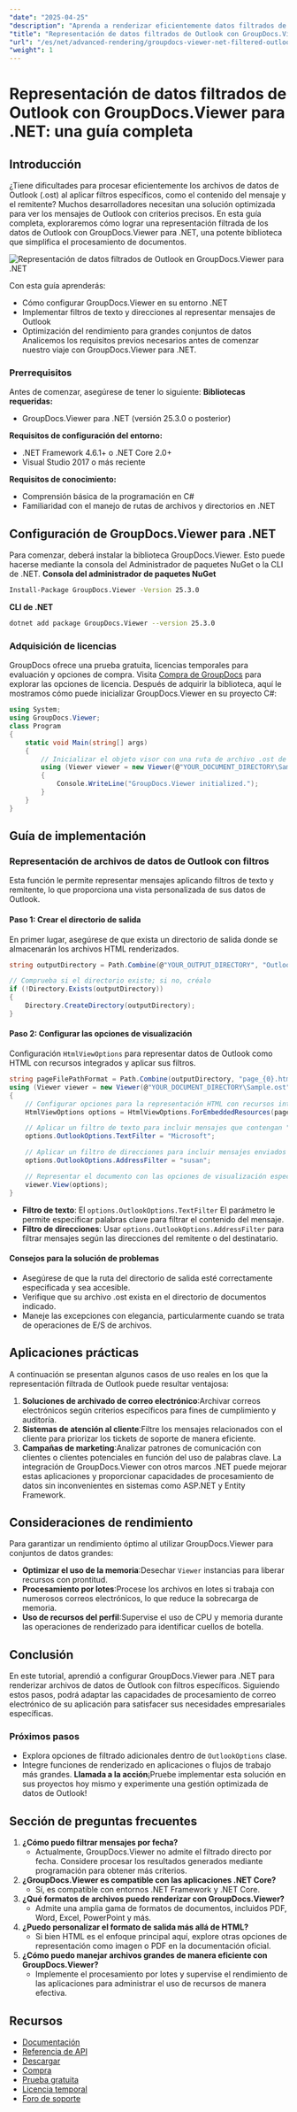 ```yaml
---
"date": "2025-04-25"
"description": "Aprenda a renderizar eficientemente datos filtrados de Outlook con GroupDocs.Viewer para .NET. Esta guía abarca las técnicas de configuración, implementación y optimización."
"title": "Representación de datos filtrados de Outlook con GroupDocs.Viewer para .NET&#58; una guía completa"
"url": "/es/net/advanced-rendering/groupdocs-viewer-net-filtered-outlook-rendering-tutorial/"
"weight": 1
---
```


# Representación de datos filtrados de Outlook con GroupDocs.Viewer para .NET: una guía completa
## Introducción
¿Tiene dificultades para procesar eficientemente los archivos de datos de Outlook (.ost) al aplicar filtros específicos, como el contenido del mensaje y el remitente? Muchos desarrolladores necesitan una solución optimizada para ver los mensajes de Outlook con criterios precisos. En esta guía completa, exploraremos cómo lograr una representación filtrada de los datos de Outlook con GroupDocs.Viewer para .NET, una potente biblioteca que simplifica el procesamiento de documentos.

![Representación de datos filtrados de Outlook en GroupDocs.Viewer para .NET](/viewer/advanced-rendering/filtered-outlook-data-rendering-img.png)

Con esta guía aprenderás:
- Cómo configurar GroupDocs.Viewer en su entorno .NET
- Implementar filtros de texto y direcciones al representar mensajes de Outlook
- Optimización del rendimiento para grandes conjuntos de datos
Analicemos los requisitos previos necesarios antes de comenzar nuestro viaje con GroupDocs.Viewer para .NET.
### Prerrequisitos
Antes de comenzar, asegúrese de tener lo siguiente:
**Bibliotecas requeridas:**
- GroupDocs.Viewer para .NET (versión 25.3.0 o posterior)

**Requisitos de configuración del entorno:**
- .NET Framework 4.6.1+ o .NET Core 2.0+
- Visual Studio 2017 o más reciente

**Requisitos de conocimiento:**
- Comprensión básica de la programación en C#
- Familiaridad con el manejo de rutas de archivos y directorios en .NET
## Configuración de GroupDocs.Viewer para .NET
Para comenzar, deberá instalar la biblioteca GroupDocs.Viewer. Esto puede hacerse mediante la consola del Administrador de paquetes NuGet o la CLI de .NET.
**Consola del administrador de paquetes NuGet**
```bash
Install-Package GroupDocs.Viewer -Version 25.3.0
```
**CLI de .NET**
```bash
dotnet add package GroupDocs.Viewer --version 25.3.0
```
### Adquisición de licencias
GroupDocs ofrece una prueba gratuita, licencias temporales para evaluación y opciones de compra. Visita [Compra de GroupDocs](https://purchase.groupdocs.com/buy) para explorar las opciones de licencia.
Después de adquirir la biblioteca, aquí le mostramos cómo puede inicializar GroupDocs.Viewer en su proyecto C#:
```csharp
using System;
using GroupDocs.Viewer;
class Program
{
    static void Main(string[] args)
    {
        // Inicializar el objeto visor con una ruta de archivo .ost de muestra
        using (Viewer viewer = new Viewer(@"YOUR_DOCUMENT_DIRECTORY\Sample.ost"))
        {
            Console.WriteLine("GroupDocs.Viewer initialized.");
        }
    }
}
```
## Guía de implementación
### Representación de archivos de datos de Outlook con filtros
Esta función le permite representar mensajes aplicando filtros de texto y remitente, lo que proporciona una vista personalizada de sus datos de Outlook.
#### Paso 1: Crear el directorio de salida
En primer lugar, asegúrese de que exista un directorio de salida donde se almacenarán los archivos HTML renderizados.
```csharp
string outputDirectory = Path.Combine(@"YOUR_OUTPUT_DIRECTORY", "OutlookRendering");

// Comprueba si el directorio existe; si no, créalo
if (!Directory.Exists(outputDirectory))
{
    Directory.CreateDirectory(outputDirectory);
}
```
#### Paso 2: Configurar las opciones de visualización
Configuración `HtmlViewOptions` para representar datos de Outlook como HTML con recursos integrados y aplicar sus filtros.
```csharp
string pageFilePathFormat = Path.Combine(outputDirectory, "page_{0}.html");
using (Viewer viewer = new Viewer(@"YOUR_DOCUMENT_DIRECTORY\Sample.ost"))
{
    // Configurar opciones para la representación HTML con recursos integrados
    HtmlViewOptions options = HtmlViewOptions.ForEmbeddedResources(pageFilePathFormat);

    // Aplicar un filtro de texto para incluir mensajes que contengan "Microsoft"
    options.OutlookOptions.TextFilter = "Microsoft";

    // Aplicar un filtro de direcciones para incluir mensajes enviados por o para "susan"
    options.OutlookOptions.AddressFilter = "susan";

    // Representar el documento con las opciones de visualización especificadas
    viewer.View(options);
}
```
- **Filtro de texto**: El `options.OutlookOptions.TextFilter` El parámetro le permite especificar palabras clave para filtrar el contenido del mensaje.
- **Filtro de direcciones**: Usar `options.OutlookOptions.AddressFilter` para filtrar mensajes según las direcciones del remitente o del destinatario.
#### Consejos para la solución de problemas
- Asegúrese de que la ruta del directorio de salida esté correctamente especificada y sea accesible.
- Verifique que su archivo .ost exista en el directorio de documentos indicado.
- Maneje las excepciones con elegancia, particularmente cuando se trata de operaciones de E/S de archivos.
## Aplicaciones prácticas
A continuación se presentan algunos casos de uso reales en los que la representación filtrada de Outlook puede resultar ventajosa:
1. **Soluciones de archivado de correo electrónico**:Archivar correos electrónicos según criterios específicos para fines de cumplimiento y auditoría.
2. **Sistemas de atención al cliente**:Filtre los mensajes relacionados con el cliente para priorizar los tickets de soporte de manera eficiente.
3. **Campañas de marketing**:Analizar patrones de comunicación con clientes o clientes potenciales en función del uso de palabras clave.
La integración de GroupDocs.Viewer con otros marcos .NET puede mejorar estas aplicaciones y proporcionar capacidades de procesamiento de datos sin inconvenientes en sistemas como ASP.NET y Entity Framework.
## Consideraciones de rendimiento
Para garantizar un rendimiento óptimo al utilizar GroupDocs.Viewer para conjuntos de datos grandes:
- **Optimizar el uso de la memoria**:Desechar `Viewer` instancias para liberar recursos con prontitud.
- **Procesamiento por lotes**:Procese los archivos en lotes si trabaja con numerosos correos electrónicos, lo que reduce la sobrecarga de memoria.
- **Uso de recursos del perfil**:Supervise el uso de CPU y memoria durante las operaciones de renderizado para identificar cuellos de botella.
## Conclusión
En este tutorial, aprendió a configurar GroupDocs.Viewer para .NET para renderizar archivos de datos de Outlook con filtros específicos. Siguiendo estos pasos, podrá adaptar las capacidades de procesamiento de correo electrónico de su aplicación para satisfacer sus necesidades empresariales específicas.
### Próximos pasos
- Explora opciones de filtrado adicionales dentro de `OutlookOptions` clase.
- Integre funciones de renderizado en aplicaciones o flujos de trabajo más grandes.
**Llamada a la acción**¡Pruebe implementar esta solución en sus proyectos hoy mismo y experimente una gestión optimizada de datos de Outlook!
## Sección de preguntas frecuentes
1. **¿Cómo puedo filtrar mensajes por fecha?**
   - Actualmente, GroupDocs.Viewer no admite el filtrado directo por fecha. Considere procesar los resultados generados mediante programación para obtener más criterios.
2. **¿GroupDocs.Viewer es compatible con las aplicaciones .NET Core?**
   - Sí, es compatible con entornos .NET Framework y .NET Core.
3. **¿Qué formatos de archivos puedo renderizar con GroupDocs.Viewer?**
   - Admite una amplia gama de formatos de documentos, incluidos PDF, Word, Excel, PowerPoint y más.
4. **¿Puedo personalizar el formato de salida más allá de HTML?**
   - Si bien HTML es el enfoque principal aquí, explore otras opciones de representación como imagen o PDF en la documentación oficial.
5. **¿Cómo puedo manejar archivos grandes de manera eficiente con GroupDocs.Viewer?**
   - Implemente el procesamiento por lotes y supervise el rendimiento de las aplicaciones para administrar el uso de recursos de manera efectiva.
## Recursos
- [Documentación](https://docs.groupdocs.com/viewer/net/)
- [Referencia de API](https://reference.groupdocs.com/viewer/net/)
- [Descargar](https://releases.groupdocs.com/viewer/net/)
- [Compra](https://purchase.groupdocs.com/buy)
- [Prueba gratuita](https://releases.groupdocs.com/viewer/net/)
- [Licencia temporal](https://purchase.groupdocs.com/temporary-license/)
- [Foro de soporte](https://forum.groupdocs.com/c/viewer/9)